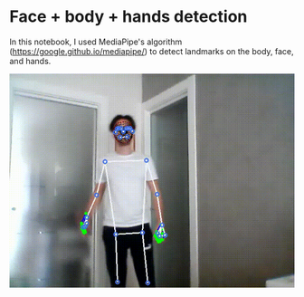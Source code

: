# Face + body + hands detection

In this notebook, I used MediaPipe's algorithm (https://google.github.io/mediapipe/) to detect landmarks on the body, face, and hands.

![Alt Text](https://github.com/antoniofurioso/face-body-hands-detection/blob/main/detection_0.gif)
